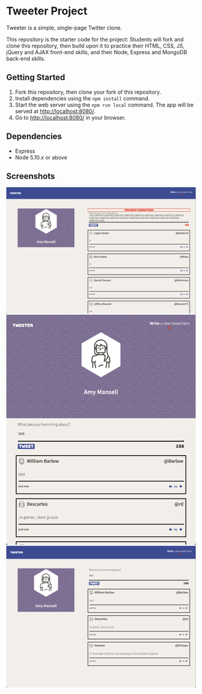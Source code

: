 # Tweeter Project

Tweeter is a simple, single-page Twitter clone.

This repository is the starter code for the project: Students will fork and clone this repository, then build upon it to practice their HTML, CSS, JS, jQuery and AJAX front-end skills, and their Node, Express and MongoDB back-end skills.

## Getting Started

1. Fork this repository, then clone your fork of this repository.
2. Install dependencies using the `npm install` command.
3. Start the web server using the `npm run local` command. The app will be served at <http://localhost:8080/>.
4. Go to <http://localhost:8080/> in your browser.

## Dependencies

- Express
- Node 5.10.x or above

## Screenshots

!["screenshot description](https://github.com/kevinchiuu/tweeter/blob/master/public/images/ss1.png)
!["screenshot description"](https://github.com/kevinchiuu/tweeter/blob/master/public/images/ss2.png)
!["screenshot descript"](https://github.com/kevinchiuu/tweeter/blob/master/public/images/ss3.png)
